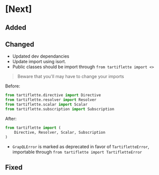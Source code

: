 # [Next]

## Added

## Changed

- Updated dev dependancies
- Update import using isort.
- Public classes should be import through `from tartiflette import <>`

> Beware that you'll may have to change your imports

Before:
```python
from tartiflette.directive import Directive
from tartiflette.resolver import Resolver
from tartiflette.scalar import Scalar
from tartiflette.subscription import Subscription
```

After:
```python
from tartiflette import (
    Directive, Resolver, Scalar, Subscription
)
```

- `GrapQLError` is marked as deprecated in favor of `TartifletteError`, importable through `from tartiflette import TartifletteError`

## Fixed
